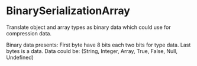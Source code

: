 # BinarySerializationArray
Translate object and array types as binary data which could use for compression data.

Binary data presents:
First byte have 8 bits each two bits for type data.
Last bytes is a data. Data could be: (String, Integer, Array, True, False, Null, Undefined)
